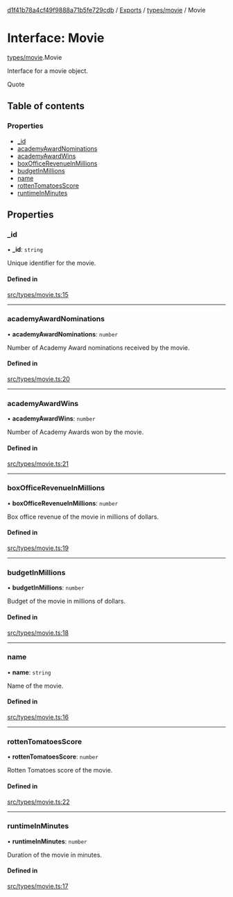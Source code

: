 [d1f41b78a4cf49f9888a71b5fe729cdb](../README.md) / [Exports](../modules.md) / [types/movie](../modules/types_movie.md) / Movie

# Interface: Movie

[types/movie](../modules/types_movie.md).Movie

Interface for a movie object.

 Quote

## Table of contents

### Properties

- [\_id](types_movie.Movie.md#_id)
- [academyAwardNominations](types_movie.Movie.md#academyawardnominations)
- [academyAwardWins](types_movie.Movie.md#academyawardwins)
- [boxOfficeRevenueInMillions](types_movie.Movie.md#boxofficerevenueinmillions)
- [budgetInMillions](types_movie.Movie.md#budgetinmillions)
- [name](types_movie.Movie.md#name)
- [rottenTomatoesScore](types_movie.Movie.md#rottentomatoesscore)
- [runtimeInMinutes](types_movie.Movie.md#runtimeinminutes)

## Properties

### \_id

• **\_id**: `string`

Unique identifier for the movie.

#### Defined in

[src/types/movie.ts:15](https://github.com/hatchways-community/d1f41b78a4cf49f9888a71b5fe729cdb/blob/90d5095/src/types/movie.ts#L15)

___

### academyAwardNominations

• **academyAwardNominations**: `number`

Number of Academy Award nominations received by the movie.

#### Defined in

[src/types/movie.ts:20](https://github.com/hatchways-community/d1f41b78a4cf49f9888a71b5fe729cdb/blob/90d5095/src/types/movie.ts#L20)

___

### academyAwardWins

• **academyAwardWins**: `number`

Number of Academy Awards won by the movie.

#### Defined in

[src/types/movie.ts:21](https://github.com/hatchways-community/d1f41b78a4cf49f9888a71b5fe729cdb/blob/90d5095/src/types/movie.ts#L21)

___

### boxOfficeRevenueInMillions

• **boxOfficeRevenueInMillions**: `number`

Box office revenue of the movie in millions of dollars.

#### Defined in

[src/types/movie.ts:19](https://github.com/hatchways-community/d1f41b78a4cf49f9888a71b5fe729cdb/blob/90d5095/src/types/movie.ts#L19)

___

### budgetInMillions

• **budgetInMillions**: `number`

Budget of the movie in millions of dollars.

#### Defined in

[src/types/movie.ts:18](https://github.com/hatchways-community/d1f41b78a4cf49f9888a71b5fe729cdb/blob/90d5095/src/types/movie.ts#L18)

___

### name

• **name**: `string`

Name of the movie.

#### Defined in

[src/types/movie.ts:16](https://github.com/hatchways-community/d1f41b78a4cf49f9888a71b5fe729cdb/blob/90d5095/src/types/movie.ts#L16)

___

### rottenTomatoesScore

• **rottenTomatoesScore**: `number`

Rotten Tomatoes score of the movie.

#### Defined in

[src/types/movie.ts:22](https://github.com/hatchways-community/d1f41b78a4cf49f9888a71b5fe729cdb/blob/90d5095/src/types/movie.ts#L22)

___

### runtimeInMinutes

• **runtimeInMinutes**: `number`

Duration of the movie in minutes.

#### Defined in

[src/types/movie.ts:17](https://github.com/hatchways-community/d1f41b78a4cf49f9888a71b5fe729cdb/blob/90d5095/src/types/movie.ts#L17)
